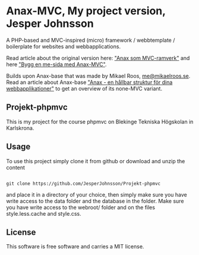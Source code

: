 Anax-MVC, My project version, Jesper Johnsson
=========

A PHP-based and MVC-inspired (micro) framework / webbtemplate / boilerplate for websites and webbapplications.

Read article about the original version here: ["Anax som MVC-ramverk"](http://dbwebb.se/kunskap/anax-som-mvc-ramverk) and here ["Bygg en me-sida med Anax-MVC"](http://dbwebb.se/kunskap/bygg-en-me-sida-med-anax-mvc).

Builds upon Anax-base that was made by Mikael Roos, me@mikaelroos.se. Read an article about Anax-base ["Anax - en hållbar struktur för dina webbapplikationer"](http://dbwebb.se/kunskap/anax-en-hallbar-struktur-for-dina-webbapplikationer) to get an overview of its none-MVC variant.

Projekt-phpmvc
-----------------
This is my project for the course phpmvc on Blekinge Tekniska Högskolan in Karlskrona.

Usage
-----------------
To use this project simply clone it from github or download and unzip the content

<code>
git clone https://github.com/JesperJohnsson/Projekt-phpmvc
</code>

and place it in a directory of your choice, then simply make sure you have write access to the data folder and the database in the folder. Make sure you have write access to the webroot/ folder and on the files style.less.cache and style.css.




License
------------------

This software is free software and carries a MIT license.
